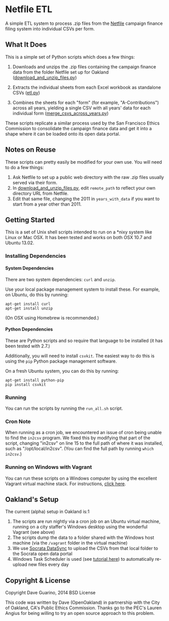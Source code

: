 # Netfile ETL

A simple ETL system to process .zip files from the [Netfile](https://www.netfile.com/) campaign finance filing system into individual CSVs per form.

## What It Does

This is a simple set of Python scripts which does a few things:

1. Downloads and unzips the .zip files containing the campaign finance data from the folder Netfile set up for Oakland ([download_and_unzip_files.py](download_and_unzip_files.py))

2. Extracts the individual sheets from each Excel workbook as standalone CSVs ([etl.py](etl.py))

3. Combines the sheets for each "form" (for example, "A-Contributions") across all years, yielding a single CSV with all years' data for each individual form ([merge_csvs_across_years.py](merge_csvs_across_years.py))

These scripts replicate a similar process used by the San Francisco Ethics Commission to consolidate the campaign finance data and get it into a shape where it can be loaded onto its open data portal.

## Notes on Reuse

These scripts can pretty easily be modified for your own use. You will need to do a few things:

1. Ask Netfile to set up a public web directory with the raw .zip files usually served via their form.
2. In [download_and_unzip_files.py](download_and_unzip_files.py), edit `remote_path` to reflect your own directory URL from Netfile.
3. Edit that same file, changing the 2011 in `years_with_data` if you want to start from a year other than 2011.

## Getting Started

This is a set of Unix shell scripts intended to run on a \*nixy system like Linux or Mac OSX. It has been tested and works on both OSX 10.7 and Ubuntu 13.02.

### Installing Dependencies

#### System Dependencies

There are two system dependencies: `curl` and `unzip`.

Use your local package management system to install these. For example, on Ubuntu, do this by running:

```
apt-get install curl
apt-get install unzip
```

(On OSX using Homebrew is recommended.)

#### Python Dependencies

These are Python scripts and so require that language to be installed (it has been tested with 2.7.)

Additionally, you will need to install `csvkit`. The easiest way to do this is using the `pip` Python package management software.

On a fresh Ubuntu system, you can do this by running:

```
apt-get install python-pip
pip install csvkit
```

### Running

You can run the scripts by running the `run_all.sh` script.

### Cron Note

When running as a cron job, we encountered an issue of cron being unable to find the `in2csv` program. We fixed this by modifying that part of the script, changing "in2csv" on line 15 to the full path of where it was installed, such as "/opt/local/in2csv". (You can find the full path by running `which in2csv`.)

### Running on Windows with Vagrant

You can run these scripts on a Windows computer by using the excellent Vagrant virtual machine stack. For instructions, [click here](https://github.com/daguar/netfile-etl/issues/2).

## Oakland's Setup

The current (alpha) setup in Oakland is:1

1. The scripts are run nightly via a cron job on an Ubuntu virtual machine, running on a city staffer's Windows desktop using the wonderful Vagrant (see above)
2. The scripts dump the data to a folder shared with the Windows host machine (via the `/vagrant` folder in the virtual machine)
3. We use [Socrata DataSync](http://support.socrata.com/entries/24241271-Setting-up-a-basic-DataSync-job) to upload the CSVs from that local folder to the Socrata open data portal
4. Windows Task Scheduler is used (see [tutorial here](http://support.socrata.com/entries/24234461-Scheduling-a-DataSync-job-using-Windows-Task-Scheduler)) to automatically re-upload new files every day

## Copyright & License

Copyright Dave Guarino, 2014
BSD License

This code was written by Dave (OpenOakland) in partnership with the City of Oakland, CA's Public Ethics Commission. Thanks go to the PEC's Lauren Angius for being willing to try an open source approach to this problem.
